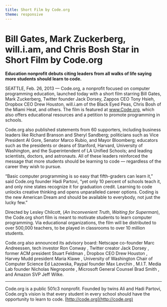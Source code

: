 ```yaml
---
title: Short Film by Code.org
theme: responsive
---
```


# Bill Gates, Mark Zuckerberg, will.i.am, and Chris Bosh Star in Short Film by Code.org

**Education nonprofit debuts citing leaders from all walks of life saying more students should learn to code.**

SEATTLE, Feb. 26, 2013 — Code.org, a nonprofit focused on computer programming education, launched today with a short film starring Bill Gates, Mark Zuckerberg, Twitter founder Jack Dorsey, Zappos CEO Tony Hsieh, Dropbox CEO Drew Houston, will.i.am of the Black Eyed Peas, Chris Bosh of the Miami Heat, and others. The film is featured at www.Code.org, which also offers educational resources and a petition to promote programming in schools.

Code.org also published statements from 60 supporters, including business leaders like Richard Branson and Sheryl Sandberg; politicians such as Vice President Al Gore, Senator Marco Rubio, and Mayor Bloomberg; educators such as the presidents or deans of Stanford, Harvard, University of Washington, and the Superintendent of LA Unified Schools; and leading scientists, doctors, and astronauts. All of these leaders reinforced the message that more students should be learning to code — regardless of the career they wish to pursue.

“Basic computer programming is so easy that fifth-graders can learn it,” said Code.org founder Hadi Partovi, “yet only 10 percent of schools teach it, and only nine states recognize it for graduation credit. Learning to code unlocks creative thinking and opens unparalleled career options. Coding is the new American Dream and should be available to everybody, not just the lucky few.”

Directed by Lesley Chilcott, (*An Inconvenient Truth*, *Waiting for Superman*), the Code.org short film is meant to motivate students to learn computer programming. Via educational organizations, the film will be distributed to over 500,000 teachers, to be played in classrooms to over 10 million students.

Code.org also announced its advisory board: Netscape co-founder Marc Andreessen, tech investor Ron Conway , Twitter creator Jack Dorsey , former ACM president Stuart Feldman , Dropbox CEO Drew Houston , Harvey Mudd president Maria Klawe , University of Washington Chair of Computer Science Ed Lazowska, Paypal founder Max Levchin , M.I.T. Media Lab founder Nicholas Negroponte , Microsoft General Counsel Brad Smith , and Amazon SVP Jeff Wilke.

---

Code.org is a public 501c3 nonprofit. Founded by twins Ali and Hadi Partovi, Code.org’s vision is that every student in every school should have the opportunity to learn to code. 
[http://code.org](http://code.org)